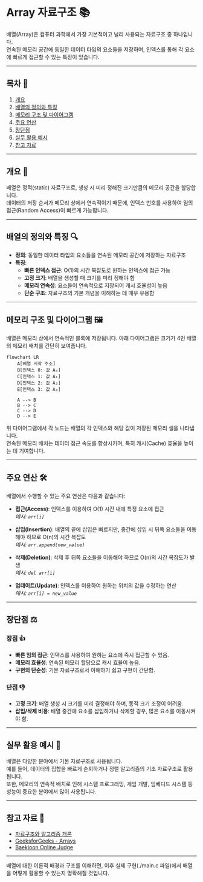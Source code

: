 # Array 자료구조 📚

배열(Array)은 컴퓨터 과학에서 가장 기본적이고 널리 사용되는 자료구조 중 하나입니다.  
연속된 메모리 공간에 동일한 데이터 타입의 요소들을 저장하며, 인덱스를 통해 각 요소에 빠르게 접근할 수 있는 특징이 있습니다.

---

## 목차 📝
1. [개요](#개요)
2. [배열의 정의와 특징](#배열의-정의와-특징)
3. [메모리 구조 및 다이어그램](#메모리-구조-및-다이어그램)
4. [주요 연산](#주요-연산)
5. [장단점](#장단점)
6. [실무 활용 예시](#실무-활용-예시)
7. [참고 자료](#참고-자료)

---

## 개요 🧐
배열은 정적(static) 자료구조로, 생성 시 미리 정해진 크기만큼의 메모리 공간을 할당합니다.  
데이터의 저장 순서가 메모리 상에서 연속적이기 때문에, 인덱스 번호를 사용하여 임의 접근(Random Access)이 빠르게 가능합니다.

---

## 배열의 정의와 특징 🔍
- **정의**: 동일한 데이터 타입의 요소들을 연속된 메모리 공간에 저장하는 자료구조
- **특징**:
  - **빠른 인덱스 접근**: O(1)의 시간 복잡도로 원하는 인덱스에 접근 가능
  - **고정 크기**: 배열을 생성할 때 크기를 미리 정해야 함
  - **메모리 연속성**: 요소들이 연속적으로 저장되어 캐시 효율성이 높음
  - **단순 구조**: 자료구조의 기본 개념을 이해하는 데 매우 유용함

---

## 메모리 구조 및 다이어그램 🖼️
배열은 메모리 상에서 연속적인 블록에 저장됩니다. 아래 다이어그램은 크기가 4인 배열의 메모리 배치를 간단히 보여줍니다.

```mermaid
flowchart LR
    A[배열 시작 주소]
    B[인덱스 0: 값 A₀]
    C[인덱스 1: 값 A₁]
    D[인덱스 2: 값 A₂]
    E[인덱스 3: 값 A₃]
    
    A --> B
    B --> C
    C --> D
    D --> E
```

위 다이어그램에서 각 노드는 배열의 각 인덱스와 해당 값이 저장된 메모리 셀을 나타냅니다.  
연속된 메모리 배치는 데이터 접근 속도를 향상시키며, 특히 캐시(Cache) 효율을 높이는 데 기여합니다.

---

## 주요 연산 🛠️
배열에서 수행할 수 있는 주요 연산은 다음과 같습니다:

- **접근(Access)**: 인덱스를 이용하여 O(1) 시간 내에 특정 요소에 접근  
  _예시: `arr[i]`_
  
- **삽입(Insertion)**: 배열의 끝에 삽입은 빠르지만, 중간에 삽입 시 뒤쪽 요소들을 이동해야 하므로 O(n)의 시간 복잡도  
  _예시: `arr.append(new_value)`_
  
- **삭제(Deletion)**: 삭제 후 뒤쪽 요소들을 이동해야 하므로 O(n)의 시간 복잡도가 발생  
  _예시: `del arr[i]`_
  
- **업데이트(Update)**: 인덱스를 이용하여 원하는 위치의 값을 수정하는 연산  
  _예시: `arr[i] = new_value`_

---

## 장단점 ⚖️

### 장점 👍
- **빠른 임의 접근**: 인덱스를 사용하여 원하는 요소에 즉시 접근할 수 있음.
- **메모리 효율성**: 연속된 메모리 할당으로 캐시 효율이 높음.
- **구현의 단순성**: 기본 자료구조로서 이해하기 쉽고 구현이 간단함.

### 단점 👎
- **고정 크기**: 배열 생성 시 크기를 미리 결정해야 하며, 동적 크기 조정이 어려움.
- **삽입/삭제 비용**: 배열 중간에 요소를 삽입하거나 삭제할 경우, 많은 요소를 이동시켜야 함.

---

## 실무 활용 예시 💼
배열은 다양한 분야에서 기본 자료구조로 사용됩니다.  
예를 들어, 데이터의 집합을 빠르게 순회하거나 정렬 알고리즘의 기초 자료구조로 활용됩니다.  
또한, 메모리의 연속적 배치로 인해 시스템 프로그래밍, 게임 개발, 임베디드 시스템 등 성능이 중요한 분야에서 많이 사용됩니다.

---

## 참고 자료 🔗
- [자료구조와 알고리즘 개론](https://ko.wikipedia.org/wiki/자료구조)  
- [GeeksforGeeks - Arrays](https://www.geeksforgeeks.org/array-data-structure/)  
- [Baekjoon Online Judge](https://www.acmicpc.net/)

---

배열에 대한 이론적 배경과 구조를 이해하면, 이후 실제 구현(./main.c 파일)에서 배열을 어떻게 활용할 수 있는지 명확해질 것입니다.